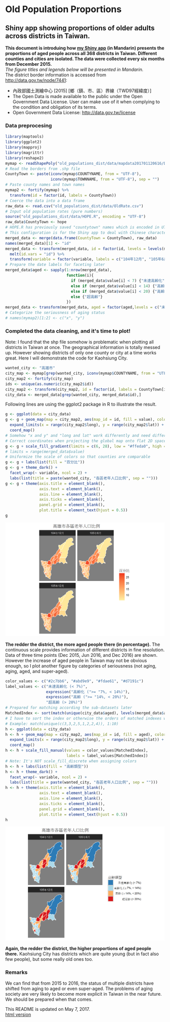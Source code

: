 # Old Population Proportions
## Shiny app showing proportions of older adults across districts in Taiwan.
__This document is introduing how [my Shiny app](https://corytu.shinyapps.io/old_populations_dist/) (in Mandarin) presents the proportions of aged people across all 368 districts in Taiwan. Different counties and cities are isolated. The data were collected every six months from December 2015.__<br>
_The figure titles and legends below will be presented in Mandarin._<br>
The district border information is accessed from http://data.gov.tw/node/7441:
* 內政部國土測繪中心 [2015] [鄉（鎮、市、區）界線（TWD97經緯度）]
* The Open Data is made available to the public under the Open Government Data License. User can make use of it when complying to the condition and obligation of its terms.
* Open Government Data License: http://data.gov.tw/license

### Data preprocesing
```r
library(maptools)
library(ggplot2)
library(mapproj)
library(magrittr)
library(reshape2)
mymap <- readShapePoly("old_populations_dist/data/mapdata201701120616/DistrictBorder1051214/TOWN_MOI_1051214.shp")
# Read the borders from .shp file
CountyTown <- paste(iconv(mymap$COUNTYNAME, from = "UTF-8"),
                    iconv(mymap$TOWNNAME, from = "UTF-8"), sep = "")
# Paste county names and town names
mymap2 <- fortify(mymap) %>%
  transform(id = factor(id, labels = CountyTown))
# Coerce the data into a data frame
raw_data <- read.csv("old_populations_dist/data/OldRate.csv")
# Input old population rates (pure numbers)
source("old_populations_dist/data/HOPE.R", encoding = "UTF-8")
raw_data$CountyTown <- hope
# HOPE.R has previously saved "countytown" names which is encoded in UTF-8
# This configuration is for the Shiny app to deal with Chinese characters
merged_data <- merge(data.frame(CountyTown = CountyTown), raw_data)
names(merged_data)[1] <- "id"
merged_data <- transform(merged_data, id = factor(id, levels = levels(mymap2$id))) %>%
  melt(id.vars = "id") %>%
  transform(variable = factor(variable, labels = c("104年12月", "105年6月", "105年12月")))
# Prepare the date labels for faceting later
merged_data$aged <- sapply(1:nrow(merged_data),
                           function(i){
                             if (merged_data$value[i] < 7) {"未達高齡化"}
                             else if (merged_data$value[i] < 14) {"高齡化"}
                             else if (merged_data$value[i] < 20) {"高齡"}
                             else {"超高齡"}
                           })
merged_data <- transform(merged_data, aged = factor(aged,levels = c("未達高齡化", "高齡化", "高齡", "超高齡")))
# Categorize the seriousness of aging status
# names(mymap2)[1:2] <- c("x", "y")
```

### Completed the data cleaning, and it's time to plot!
Note: I found that the shp file somehow is problematic when plotting all districts in Taiwan at once. The geographical information is totally messed up. However showing districts of only one county or city at a time works great. Here I will demonstrate the code for Kaohsiung City.

```r
wanted_city <- "高雄市"
city_map <- mymap[grep(wanted_city, iconv(mymap$COUNTYNAME, from = "UTF-8")),]
city_map2 <- fortify(city_map)
ids <- unique(as.numeric(city_map2$id))
city_map2 <- transform(city_map2, id = factor(id, labels = CountyTown[ids+1]))
city_data <- merged_data[grep(wanted_city, merged_data$id),]
```

Following lines are using the ggplot2 package in R to illustrate the result.

```r
g <- ggplot(data = city_data)
g <- g + geom_map(map = city_map2, aes(map_id = id, fill = value), color = "white") +
  expand_limits(x = range(city_map2$long), y = range(city_map2$lat)) +
  coord_map()
# Somehow "x and y" and "long and lat" work differently and need different expand_limits settings
# Correct coordinates when projecting the global map onto flat 2D space
g <- g + scale_fill_gradient(limits = c(6, 28), low = "#ffeda0", high = "#f03b20")
# limits = range(merged_data$value)
# Uniformize the scale of colors so that counties are comparable
g <- g + labs(list(fill = "百分比"))
g <- g + theme_dark() +
  facet_wrap(~ variable, ncol = 2) +
  labs(list(title = paste(wanted_city, "各區老年人口比例", sep = "")))
g <- g + theme(axis.title = element_blank(),
               axis.text = element_blank(),
               axis.line = element_blank(),
               axis.ticks = element_blank(),
               panel.grid = element_blank(),
               plot.title = element_text(hjust = 0.5))
g
```

![Percentages in a continous scale](Percentages_continuous.png)

__The redder the district, the more aged people there (in percentage).__ The continuous scale provides information of different districts in fine resolution. Data of three time points (Dec 2015, Jun 2016, and Dec 2016) are shown. However the increase of aged people in Taiwan may not be obvious enough, so I plot another figure by categories of seriousness (not aging, aging, aged, and super-aged).

```r
color_values <- c("#2c7bb6", "#abd9e9", "#fdae61", "#d7191c")
label_values <- c("未達高齡化 (< 7%)",
                  expression("高齡化 (">= "7%, < 14%)"),
                  expression("高齡 (">= "14%, < 20%)"),
                  "超高齡 (> 20%)")
# Prepared for matching according the sub-datasets later
MatchedIndex <- sort(match(unique(city_data$aged), levels(merged_data$aged)))
# I have to sort the index or otherwise the orders of matched indexes will be the same as unique(subcounty_data$aged)
# Example: match(unique(c(3,3,2,5,1,2,2,4)), 1:10)
h <- ggplot(data = city_data)
h <- h + geom_map(map = city_map2, aes(map_id = id, fill = aged), color = "white") +
  expand_limits(x = range(city_map2$long), y = range(city_map2$lat)) +
  coord_map()
h <- h + scale_fill_manual(values = color_values[MatchedIndex],
                           labels = label_values[MatchedIndex])
# Note: It's NOT scale_fill_discrete when assigning colors
h <- h + labs(list(fill = "高齡類型"))
h <- h + theme_dark() +
  facet_wrap(~ variable, ncol = 2) +
  labs(list(title = paste(wanted_city, "各區老年人口比例", sep = "")))
h <- h + theme(axis.title = element_blank(),
               axis.text = element_blank(),
               axis.line = element_blank(),
               axis.ticks = element_blank(),
               panel.grid = element_blank(),
               plot.title = element_text(hjust = 0.5))
h
```

![Percentages in a categorical scale](Percentages_categorical.png)

__Again, the redder the district, the higher proportions of aged people there.__ Kaohsiung City has districts which are quite young (but in fact also few people), but some really old ones too.

### Remarks
We can find that from 2015 to 2016, the status of multiple districts have shifted from aging to aged or even super-aged. The problems of aging society are very likely to become more explicit in Taiwan in the near future. We should be prepared when that comes.

This README is updated on May 7, 2017.<br>
[html version](https://corytu.github.io/R-Language-Exhibition/Docs/Old_Population_Proportions.html)
